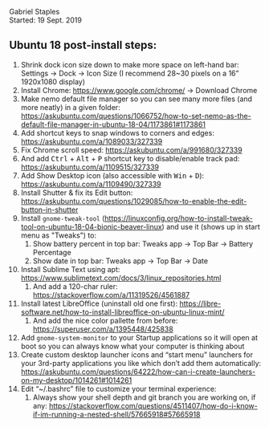 [//]: # (Source doc for where I originally wrote this: https://docs.google.com/document/d/18pgAehotwnSTJ5s1aZGk8SIarI6xMwrO9K_PdOfH7ic/edit)
[//]: # (markdown comments source: https://stackoverflow.com/questions/4823468/comments-in-markdown/20885980#20885980)

Gabriel Staples  
Started: 19 Sept. 2019  

## Ubuntu 18 post-install steps:

1. Shrink dock icon size down to make more space on left-hand bar: Settings → Dock → Icon Size (I recommend 28~30 pixels on a 16” 1920x1080 display)
1. Install Chrome: <https://www.google.com/chrome/> → Download Chrome
1. Make nemo default file manager so you can see many more files (and more neatly) in a given folder: <https://askubuntu.com/questions/1066752/how-to-set-nemo-as-the-default-file-manager-in-ubuntu-18-04/1173861#1173861> 
1. Add shortcut keys to snap windows to corners and edges: <https://askubuntu.com/a/1089033/327339> 
1. Fix Chrome scroll speed: <https://askubuntu.com/a/991680/327339> 
1. And add <kbd>Ctrl</kbd> + <kbd>Alt</kbd> + <kbd>P</kbd> shortcut key to disable/enable track pad: <https://askubuntu.com/a/1109515/327339> 
1. Add Show Desktop icon (also accessible with <kbd>Win</kbd> + <kbd>D</kbd>): <https://askubuntu.com/a/1109490/327339> 
1. Install Shutter & fix its Edit button: <https://askubuntu.com/questions/1029085/how-to-enable-the-edit-button-in-shutter>
1. Install `gnome-tweak-tool` (<https://linuxconfig.org/how-to-install-tweak-tool-on-ubuntu-18-04-bionic-beaver-linux>) and use it (shows up in start menu as "Tweaks") to:
    1. Show battery percent in top bar: Tweaks app → Top Bar → Battery Percentage
    1. Show date in top bar: Tweaks app → Top Bar → Date
1. Install Sublime Text using apt: <https://www.sublimetext.com/docs/3/linux_repositories.html> 
    1. And add a 120-char ruler: <https://stackoverflow.com/a/11319526/4561887>  
1. Install latest LibreOffice (uninstall old one first): <https://libre-software.net/how-to-install-libreoffice-on-ubuntu-linux-mint/>
    1. And add the nice color pallette from before: <https://superuser.com/a/1395448/425838> 
1. Add `gnome-system-monitor` to your Startup applications so it will open at boot so you can always know what your computer is thinking about
1. Create custom desktop launcher icons and “start menu” launchers for your 3rd-party applications you like which don’t add them automatically: <https://askubuntu.com/questions/64222/how-can-i-create-launchers-on-my-desktop/1014261#1014261> 
1. Edit “~/.bashrc” file to customize your terminal experience:
    1. Always show your shell depth and git branch you are working on, if any: <https://stackoverflow.com/questions/4511407/how-do-i-know-if-im-running-a-nested-shell/57665918#57665918> 

